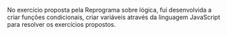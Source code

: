 No exercício proposta pela Reprograma sobre lógica, fui desenvolvida a criar funções condicionais, criar variáveis através da linguagem JavaScript para resolver os exercícios propostos.

